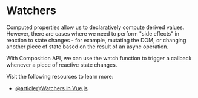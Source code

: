 # Watchers

Computed properties allow us to declaratively compute derived values. However, there are cases where we need to perform "side effects" in reaction to state changes - for example, mutating the DOM, or changing another piece of state based on the result of an async operation.

With Composition API, we can use the watch function to trigger a callback whenever a piece of reactive state changes.

Visit the following resources to learn more:

- [@article@Watchers in Vue.js](https://vuejs.org/guide/essentials/watchers.html)

